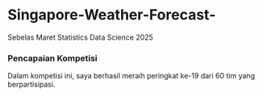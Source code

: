 # Singapore-Weather-Forecast-
Sebelas Maret Statistics Data Science 2025 

### Pencapaian Kompetisi
Dalam kompetisi ini, saya berhasil meraih peringkat ke-19 dari 60 tim yang berpartisipasi.
